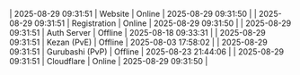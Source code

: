 | 2025-08-29 09:31:51 | Website | Online | 2025-08-29 09:31:50 |
| 2025-08-29 09:31:51 | Registration | Online | 2025-08-29 09:31:50 |
| 2025-08-29 09:31:51 | Auth Server | Offline | 2025-08-18 09:33:31 |
| 2025-08-29 09:31:51 | Kezan (PvE) | Offline | 2025-08-03 17:58:02 |
| 2025-08-29 09:31:51 | Gurubashi (PvP) | Offline | 2025-08-23 21:44:06 |
| 2025-08-29 09:31:51 | Cloudflare | Online | 2025-08-29 09:31:50 |
